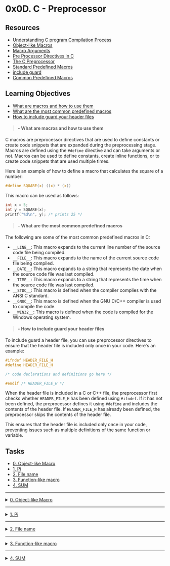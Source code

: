 # 0x0D. C - Preprocessor

## Resources
- [Understanding C program Compilation Process](https://www.youtube.com/watch?v=eW5he5uFBNM)
- [Object-like Macros](https://gcc.gnu.org/onlinedocs/gcc-5.1.0/cpp/Object-like-Macros.html#Object-like-Macros)
- [Macro Arguments](https://gcc.gnu.org/onlinedocs/gcc-5.1.0/cpp/Macro-Arguments.html#Macro-Arguments)
- [Pre Processor Directives in C](https://www.youtube.com/watch?v=X6HiYbY3Uak)
- [The C Preprocessor](https://www.cprogramming.com/tutorial/cpreprocessor.html)
- [Standard Predefined Macros](https://gcc.gnu.org/onlinedocs/gcc-5.1.0/cpp/Standard-Predefined-Macros.html#Standard-Predefined-Macros)
- [include guard](https://en.wikipedia.org/wiki/Include_guard)
- [Common Predefined Macros](https://gcc.gnu.org/onlinedocs/gcc-5.1.0/cpp/Common-Predefined-Macros.html#Common-Predefined-Macros)

## Learning Objectives
- [What are macros and how to use them](#what-are-macros-and-how-to-use-them)
- [What are the most common predefined macros](#what-are-the-most-common-predefined-macros)
- [How to include guard your header files](#how-to-include-guard-your-header-files)

> #### - What are macros and how to use them
C macros are preprocessor directives that are used to define constants or create code snippets that are expanded during the preprocessing stage. Macros are defined using the `#define` directive and can take arguments or not. Macros can be used to define constants, create inline functions, or to create code snippets that are used multiple times.

Here is an example of how to define a macro that calculates the square of a number:

```c
#define SQUARE(x) ((x) * (x))
```

This macro can be used as follows:

```c
int x = 5;
int y = SQUARE(x);
printf("%d\n", y); /* prints 25 */
```

> #### - What are the most common predefined macros

The following are some of the most common predefined macros in C:

- `__LINE__`: This macro expands to the current line number of the source code file being compiled.
- `__FILE__`: This macro expands to the name of the current source code file being compiled.
- `__DATE__`: This macro expands to a string that represents the date when the source code file was last compiled.
- `__TIME__`: This macro expands to a string that represents the time when the source code file was last compiled.
- `__STDC__`: This macro is defined when the compiler complies with the ANSI C standard.
- `__GNUC__`: This macro is defined when the GNU C/C++ compiler is used to compile the code.
- `__WIN32__`: This macro is defined when the code is compiled for the Windows operating system.

> #### - How to include guard your header files
To include guard a header file, you can use preprocessor directives to ensure that the header file is included only once in your code. Here's an example:

```c
#ifndef HEADER_FILE_H
#define HEADER_FILE_H

/* code declarations and definitions go here */

#endif /* HEADER_FILE_H */
```

When the header file is included in a C or C++ file, the preprocessor first checks whether `HEADER_FILE_H` has been defined using `#ifndef`. If it has not been defined, the preprocessor defines it using `#define` and includes the contents of the header file. If `HEADER_FILE_H` has already been defined, the preprocessor skips the contents of the header file.

This ensures that the header file is included only once in your code, preventing issues such as multiple definitions of the same function or variable.



## Tasks
- [0. Object-like Macro](./0-object_like_macro.h)
- [1. Pi](./1-pi.h)
- [2. File name](./2-main.c)
- [3. Function-like macro](./3-function_like_macro.h)
- [4. SUM](./4-sum.h)

---

<details>

<summary><a href="./0-object_like_macro.h">0. Object-like Macro</a></summary>

### 0. Object-like Macro

```c
#include "0-object_like_macro.h"
#include "0-object_like_macro.h"

/**
 * main - check the code
 *
 * Return: Always 0.
 */
int main(void)
{
    int s;

    s = 98 + SIZE;
    printf("%d\n", s);
    return (0);
}
```

> Compiled with `gcc -Wall -pedantic -Werror -Wextra -std=gnu89 0-main.c -o a`

> Output:

```bash
$ ./a
1122
$ 
```

</details>

---

<details>

<summary><a href="./1-pi.h">1. Pi</a></summary>

### 1. Pi

```c
#include "1-pi.h"
#include "1-pi.h"
#include <stdio.h>

/**
 * main - check the code
 *
 * Return: Always 0.
 */
int main(void)
{
    float a;
    float r;

    r = 98;
    a = PI * r * r;
    printf("%.3f\n", a);
    return (0);
}
```

> Compiled with `gcc -Wall -pedantic -Werror -Wextra -std=gnu89 1-main.c -o b`

> Output:

```bash
$ ./b
30171.855
$ 
```

</details>

---

<details>

<summary><a href="./2-main.c">2. File name</a></summary>

### 2. File name

> Compiled with `gcc -Wall -pedantic -Werror -Wextra -std=gnu89 2-main.c -o c`

> Output:

```bash
$ ./c
2-main.c
$ cp 2-main.c 02-main.c
$ gcc -Wall -pedantic -Werror -Wextra -std=gnu89 02-main.c -o cc
$ ./cc
02-main.c
$ 
```

</details>

---

<details>

<summary><a href="./3-function_like_macro.h">3. Function-like macro</a></summary>

### 3. Function-like macro

```c
#include "3-function_like_macro.h"
#include "3-function_like_macro.h"
#include <stdio.h>

/**
 * main - check the code
 *
 * Return: Always 0.
 */
int main(void)
{
    int a;
    int b;

    a = ABS(-98) * 10;
    b = ABS(98) * 10;
    printf("%d, %d\n", a, b);
    return (0);
}
```

> Compiled with `gcc -Wall -pedantic -Werror -Wextra -std=gnu89 3-main.c -o d`

> Output:

```bash
$ ./d
980, 980
$ 
```

</details>

---

<details>

<summary><a href="./4-sum.h">4. SUM</a></summary>

### 4. SUM

```c
#include "4-sum.h"
#include "4-sum.h"
#include <stdio.h>

/**
 * main - check the code
 *
 * Return: Always 0.
 */
int main(void)
{
    int s;

    s = SUM(98, 1024);
    printf("%d\n", s);
    return (0);
}
```

> Compiled with `gcc -Wall -pedantic -Werror -Wextra -std=gnu89 4-main.c -o e`
> Output:

```bash
$ ./e
1122
$ 
```
